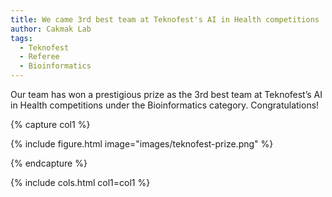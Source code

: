 ```yaml
---
title: We came 3rd best team at Teknofest's AI in Health competitions
author: Cakmak Lab
tags:
  - Teknofest
  - Referee
  - Bioinformatics
---
```


 Our team has won a prestigious prize as the 3rd best team at Teknofest’s AI in Health competitions under the Bioinformatics category. Congratulations!

{% capture col1 %}

{%
  include figure.html
  image="images/teknofest-prize.png"
%}

{% endcapture %}

{% include cols.html col1=col1 %}